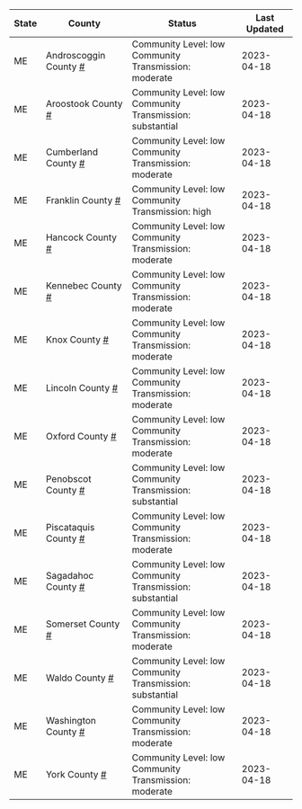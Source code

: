 State | County | Status | Last Updated
--- | --- | --- | --- 
ME | Androscoggin County <a href="#androscoggin_county">#</a> | <a name="androscoggin_county"></a>Community Level: low<br/>Community Transmission: moderate | 2023-04-18
ME | Aroostook County <a href="#aroostook_county">#</a> | <a name="aroostook_county"></a>Community Level: low<br/>Community Transmission: substantial | 2023-04-18
ME | Cumberland County <a href="#cumberland_county">#</a> | <a name="cumberland_county"></a>Community Level: low<br/>Community Transmission: moderate | 2023-04-18
ME | Franklin County <a href="#franklin_county">#</a> | <a name="franklin_county"></a>Community Level: low<br/>Community Transmission: high | 2023-04-18
ME | Hancock County <a href="#hancock_county">#</a> | <a name="hancock_county"></a>Community Level: low<br/>Community Transmission: moderate | 2023-04-18
ME | Kennebec County <a href="#kennebec_county">#</a> | <a name="kennebec_county"></a>Community Level: low<br/>Community Transmission: moderate | 2023-04-18
ME | Knox County <a href="#knox_county">#</a> | <a name="knox_county"></a>Community Level: low<br/>Community Transmission: moderate | 2023-04-18
ME | Lincoln County <a href="#lincoln_county">#</a> | <a name="lincoln_county"></a>Community Level: low<br/>Community Transmission: moderate | 2023-04-18
ME | Oxford County <a href="#oxford_county">#</a> | <a name="oxford_county"></a>Community Level: low<br/>Community Transmission: moderate | 2023-04-18
ME | Penobscot County <a href="#penobscot_county">#</a> | <a name="penobscot_county"></a>Community Level: low<br/>Community Transmission: substantial | 2023-04-18
ME | Piscataquis County <a href="#piscataquis_county">#</a> | <a name="piscataquis_county"></a>Community Level: low<br/>Community Transmission: moderate | 2023-04-18
ME | Sagadahoc County <a href="#sagadahoc_county">#</a> | <a name="sagadahoc_county"></a>Community Level: low<br/>Community Transmission: substantial | 2023-04-18
ME | Somerset County <a href="#somerset_county">#</a> | <a name="somerset_county"></a>Community Level: low<br/>Community Transmission: moderate | 2023-04-18
ME | Waldo County <a href="#waldo_county">#</a> | <a name="waldo_county"></a>Community Level: low<br/>Community Transmission: substantial | 2023-04-18
ME | Washington County <a href="#washington_county">#</a> | <a name="washington_county"></a>Community Level: low<br/>Community Transmission: moderate | 2023-04-18
ME | York County <a href="#york_county">#</a> | <a name="york_county"></a>Community Level: low<br/>Community Transmission: moderate | 2023-04-18
